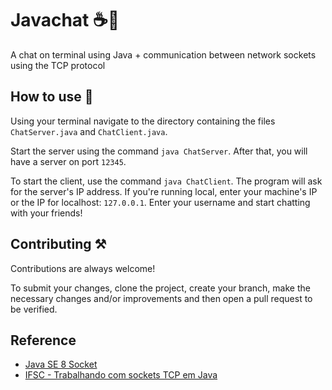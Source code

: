 
# Javachat ☕️💬

A chat on terminal using Java + communication between network sockets using the TCP protocol


## How to use 🤔

Using your terminal navigate to the directory containing the files `ChatServer.java` and `ChatClient.java`.

Start the server using the command `java ChatServer`. After that, you will have a server on port `12345`.

To start the client, use the command `java ChatClient`. The program will ask for the server's IP address. If you're running local, enter your machine's IP or the IP for localhost: `127.0.0.1`. Enter your username and start chatting with your friends!


## Contributing ⚒️

Contributions are always welcome!

To submit your changes, clone the project, create your branch, make the necessary changes and/or improvements and then open a pull request to be verified.


## Reference

 - [Java SE 8 Socket](https://docs.oracle.com/javase/8/docs/api/java/net/Socket.html)
 - [IFSC - Trabalhando com sockets TCP em Java](https://wiki.sj.ifsc.edu.br/index.php/Trabalhando_com_sockets_TCP_em_Java)

